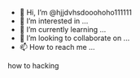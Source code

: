 - 👋 Hi, I’m @hjjdvhsdooohoho111111
- 👀 I’m interested in ...
- 🌱 I’m currently learning ...
- 💞️ I’m looking to collaborate on ...
- 📫 How to reach me ...

<!---
hjjdvhsdooohoho111111/hjjdvhsdooohoho111111 is a ✨ special ✨ repository because its `README.md` (this file) appears on your GitHub profile.
You can click the Preview link to take a look at your changes.
--->
 how to hacking
 
